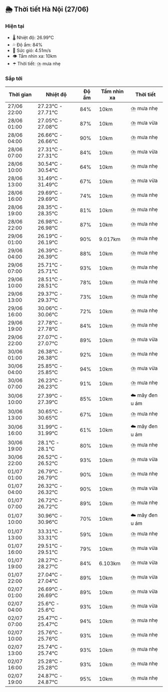 ## 🌦️ Thời tiết Hà Nội (27/06)

### Hiện tại

- 🌡️ Nhiệt độ: 26.99℃
- 💦 Độ ẩm: 84%
- 💨 Sức gió: 4.51m/s
- 👁️ Tầm nhìn xa: 10km
- ☂️ Thời tiết: ⛈️ mưa nhẹ

### Sắp tới

| Thời gian | Nhiệt độ | Độ ẩm | Tầm nhìn xa | Thời tiết |
| --- | --- | --- | --- | --- |
| 27/06 22:00 | 27.23℃ - 27.71℃ | 84% | 10km | ⛈️ mưa nhẹ |
| 28/06 01:00 | 27.05℃ - 27.08℃ | 87% | 10km | ⛈️ mưa vừa |
| 28/06 04:00 | 26.66℃ - 26.66℃ | 90% | 10km | ⛈️ mưa nhẹ |
| 28/06 07:00 | 27.31℃ - 27.31℃ | 84% | 10km | ⛈️ mưa vừa |
| 28/06 10:00 | 30.54℃ - 30.54℃ | 64% | 10km | ⛈️ mưa nhẹ |
| 28/06 13:00 | 31.49℃ - 31.49℃ | 67% | 10km | ⛈️ mưa vừa |
| 28/06 16:00 | 29.69℃ - 29.69℃ | 74% | 10km | ⛈️ mưa nhẹ |
| 28/06 19:00 | 28.35℃ - 28.35℃ | 81% | 10km | ⛈️ mưa nhẹ |
| 28/06 22:00 | 26.98℃ - 26.98℃ | 87% | 10km | ⛈️ mưa nhẹ |
| 29/06 01:00 | 26.19℃ - 26.19℃ | 90% | 9.017km | ⛈️ mưa nhẹ |
| 29/06 04:00 | 26.39℃ - 26.39℃ | 88% | 10km | ⛈️ mưa nhẹ |
| 29/06 07:00 | 25.71℃ - 25.71℃ | 93% | 10km | ⛈️ mưa nhẹ |
| 29/06 10:00 | 28.51℃ - 28.51℃ | 78% | 10km | ⛈️ mưa nhẹ |
| 29/06 13:00 | 29.37℃ - 29.37℃ | 73% | 10km | ⛈️ mưa nhẹ |
| 29/06 16:00 | 30.06℃ - 30.06℃ | 72% | 10km | ⛈️ mưa nhẹ |
| 29/06 19:00 | 27.78℃ - 27.78℃ | 84% | 10km | ⛈️ mưa nhẹ |
| 29/06 22:00 | 27.07℃ - 27.07℃ | 89% | 10km | ⛈️ mưa vừa |
| 30/06 01:00 | 26.38℃ - 26.38℃ | 92% | 10km | ⛈️ mưa nhẹ |
| 30/06 04:00 | 25.85℃ - 25.85℃ | 94% | 10km | ⛈️ mưa vừa |
| 30/06 07:00 | 26.23℃ - 26.23℃ | 91% | 10km | ⛈️ mưa nhẹ |
| 30/06 10:00 | 27.39℃ - 27.39℃ | 85% | 10km | ☁️ mây đen u ám |
| 30/06 13:00 | 30.65℃ - 30.65℃ | 67% | 10km | ⛈️ mưa nhẹ |
| 30/06 16:00 | 31.99℃ - 31.99℃ | 61% | 10km | ☁️ mây đen u ám |
| 30/06 19:00 | 28.1℃ - 28.1℃ | 80% | 10km | ⛈️ mưa nhẹ |
| 30/06 22:00 | 26.52℃ - 26.52℃ | 93% | 10km | ⛈️ mưa vừa |
| 01/07 01:00 | 26.79℃ - 26.79℃ | 90% | 10km | ⛈️ mưa nhẹ |
| 01/07 04:00 | 26.32℃ - 26.32℃ | 90% | 10km | ⛈️ mưa vừa |
| 01/07 07:00 | 26.72℃ - 26.72℃ | 89% | 10km | ⛈️ mưa nhẹ |
| 01/07 10:00 | 30.96℃ - 30.96℃ | 70% | 10km | ☁️ mây đen u ám |
| 01/07 13:00 | 33.31℃ - 33.31℃ | 59% | 10km | ⛈️ mưa nhẹ |
| 01/07 16:00 | 29.51℃ - 29.51℃ | 79% | 10km | ⛈️ mưa vừa |
| 01/07 19:00 | 28.27℃ - 28.27℃ | 84% | 6.103km | ⛈️ mưa vừa |
| 01/07 22:00 | 27.04℃ - 27.04℃ | 89% | 10km | ⛈️ mưa vừa |
| 02/07 01:00 | 26.69℃ - 26.69℃ | 89% | 10km | ⛈️ mưa vừa |
| 02/07 04:00 | 25.6℃ - 25.6℃ | 93% | 10km | ⛈️ mưa vừa |
| 02/07 07:00 | 25.47℃ - 25.47℃ | 94% | 10km | ⛈️ mưa nhẹ |
| 02/07 10:00 | 25.76℃ - 25.76℃ | 93% | 10km | ⛈️ mưa nhẹ |
| 02/07 13:00 | 25.74℃ - 25.74℃ | 93% | 10km | ⛈️ mưa nhẹ |
| 02/07 16:00 | 25.28℃ - 25.28℃ | 93% | 10km | ⛈️ mưa nhẹ |
| 02/07 19:00 | 24.87℃ - 24.87℃ | 95% | 10km | ⛈️ mưa nhẹ |
